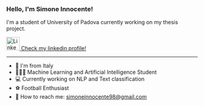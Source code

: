 ### Hello, I'm Simone Innocente!

I'm a student of University of Padova currently working on my thesis project.


<div id="badges">
  <a style="top:5px;" href="https://www.linkedin.com/in/simone-innocente-77a3071a7/">
    <img style="width: 35px;height: 35px;" src="https://upload.wikimedia.org/wikipedia/commons/thumb/c/ca/LinkedIn_logo_initials.png/800px-LinkedIn_logo_initials.png" alt="LinkedIn Badge"/>
  Check my linkedin profile!</a>
</div>

---

- 🏡 I'm from Italy
- 🧑🏻‍💻 Machine Learning and Artificial Intelligence Student
- 💻 Currently working on NLP and Text classification
- ⚽ Football Enthusiast
- 📨 How to reach me: <a href="mailto:simoneinnocente98@gmail.com>simoneinnocente98@gmail.com">simoneinnocente98@gmail.com</a>



<!---
- 👋 Hi, I’m @InnocenteSimone
- 👀 I’m interested in ...
- 🌱 I’m currently learning ...
- 💞️ I’m looking to collaborate on ...
- 📫 How to reach me ...

InnocenteSimone/InnocenteSimone is a ✨ special ✨ repository because its `README.md` (this file) appears on your GitHub profile.
You can click the Preview link to take a look at your changes.
--->
